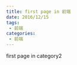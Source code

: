 ```yaml
---
title: first page in 前端
date: 2016/12/15
tags:
 - 前端
categories:
 - 前端
---
```


first page in category2